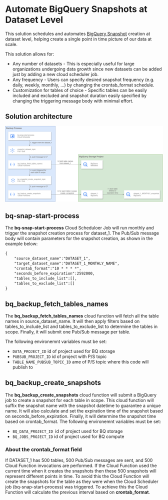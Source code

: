# Automate BigQuery Snapshots at Dataset Level

This solution schedules and automates [BigQuery Snapshot](https://cloud.google.com/bigquery/docs/table-snapshots-intro) creation at dataset level, helping create a single point in time picture of our data at scale.  

This solution allows for:

* Any number of datasets - This is especially useful for large organizations undergoing data growth since new datasets can be added just by adding a new cloud scheduler job.
* Any frequency - Users can specify desired snapshot frequency (e.g. daily, weekly, monthly, …) by changing the crontab_format schedule. 
* Customization for tables of choice - Specific tables can be easily included and excluded and snapshot duration easily specified by changing the triggering message body with minimal effort.


## Solution architecture
![alt text](./architecture_diagram.png)

## bq-snap-start-process
The **bq-snap-start-process** Cloud Scheduloer Job will run monthly and trigger the snapshot creation process for dataset_1. The Pub/Sub message body will contain parameters for the snapshot creation, as shown in the example below:
 
```
{
    "source_dataset_name":"DATASET_1",
    "target_dataset_name":"DATASET_1_MONTHLY_NAME",
    "crontab_format":"10 * * * *",
    "seconds_before_expiration":2592000,
    "tables_to_include_list":[],
    "tables_to_exclude_list":[] 
}
```

## bq_backup_fetch_tables_names
The **bq_backup_fetch_tables_names** cloud function will fetch all the table names in source_dataset_name. It will then apply filters based on tables_to_include_list and tables_to_exclude_list to determine the tables in scope. Finally, it will submit one Pub/Sub message per table. 

The following environemnt variables must be set:
* `DATA_PROJECT_ID` id of project used for BQ storage 
* `PUBSUB_PROJECT_ID` id of project with P/S topic
* `TABLE_NAME_PUBSUB_TOPIC_ID` ame of P/S topic where this code will publish to

## bq_backup_create_snapshots
The **bq_backup_create_snapshots** cloud function will submit a BigQuery job to create a snapshot for each table in scope. This cloud function will suffix the snapshot name with the snapshot datetime to guarantee a unique name. It will also calculate and set the expiration time of the snapshot based on seconds_before_expiration. Finally, it will determine the snapshot time based on crontab_format. 
The following environemnt variables must be set:
* `BQ_DATA_PROJECT_ID `id of project used for BQ storage
* `BQ_JOBS_PROJECT_ID` id of project used for BQ compute


### About the crontab_format field
If DATASET_1 has 500 tables, 500 Pub/Sub messages are sent, and 500 Cloud Function invocations are performed. If the Cloud Function used the current time when it creates the snapshots then these 500 snapshots will represent different points in time. To avoid this the Cloud Function will create the snapshots for the table as they were when the Cloud Scheduler job (bq-snap-start-process) was triggered. To achieve this the Cloud Function will calculate the previous interval based on **crontab_format**.



